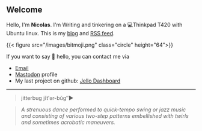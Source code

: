 
## Welcome 



Hello, I'm **Nicolas**.
I'm Writing and tinkering on a 💻Thinkpad T420 with Ubuntu linux. This is my [blog](/blog) and [RSS feed](https://jitterbug.cc/index.xml).

{{< figure src="/images/bitmoji.png" class="circle"  height="64">}} 


If you want to say 👋 hello, you can contact me via

- [Email](mailto:nicksiv@disroot.org)
- [Mastodon](https://octodon.social/@nicksiv) profile
- My last project on github: [Jello Dashboard](https://github.com/nicksiv/jello-dashboard) 

---

>  jitterbug jĭt′ər-bŭg″►

   > *A strenuous dance performed to quick-tempo swing or jazz music and consisting of various two-step patterns embellished with twirls and sometimes acrobatic maneuvers.*

